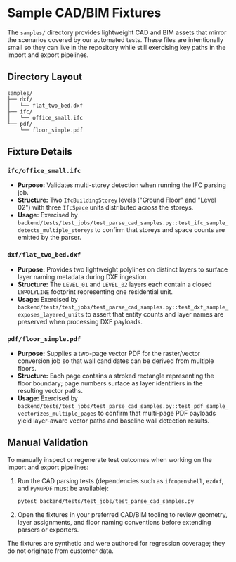 # Sample CAD/BIM Fixtures

The `samples/` directory provides lightweight CAD and BIM assets that mirror the
scenarios covered by our automated tests. These files are intentionally small so
they can live in the repository while still exercising key paths in the import
and export pipelines.

## Directory Layout

```
samples/
├── dxf/
│   └── flat_two_bed.dxf
├── ifc/
│   └── office_small.ifc
└── pdf/
    └── floor_simple.pdf
```

## Fixture Details

### `ifc/office_small.ifc`

* **Purpose:** Validates multi-storey detection when running the IFC parsing job.
* **Structure:** Two `IfcBuildingStorey` levels ("Ground Floor" and "Level 02")
  with three `IfcSpace` units distributed across the storeys.
* **Usage:** Exercised by
  `backend/tests/test_jobs/test_parse_cad_samples.py::test_ifc_sample_detects_multiple_storeys`
  to confirm that storeys and space counts are emitted by the parser.

### `dxf/flat_two_bed.dxf`

* **Purpose:** Provides two lightweight polylines on distinct layers to surface
  layer naming metadata during DXF ingestion.
* **Structure:** The `LEVEL_01` and `LEVEL_02` layers each contain a closed
  `LWPOLYLINE` footprint representing one residential unit.
* **Usage:** Exercised by
  `backend/tests/test_jobs/test_parse_cad_samples.py::test_dxf_sample_exposes_layered_units`
  to assert that entity counts and layer names are preserved when processing DXF
  payloads.

### `pdf/floor_simple.pdf`

* **Purpose:** Supplies a two-page vector PDF for the raster/vector conversion
  job so that wall candidates can be derived from multiple floors.
* **Structure:** Each page contains a stroked rectangle representing the floor
  boundary; page numbers surface as layer identifiers in the resulting vector
  paths.
* **Usage:** Exercised by
  `backend/tests/test_jobs/test_parse_cad_samples.py::test_pdf_sample_vectorizes_multiple_pages`
  to confirm that multi-page PDF payloads yield layer-aware vector paths and
  baseline wall detection results.

## Manual Validation

To manually inspect or regenerate test outcomes when working on the import and
export pipelines:

1. Run the CAD parsing tests (dependencies such as `ifcopenshell`, `ezdxf`, and
   `PyMuPDF` must be available):
   ```bash
   pytest backend/tests/test_jobs/test_parse_cad_samples.py
   ```
2. Open the fixtures in your preferred CAD/BIM tooling to review geometry,
   layer assignments, and floor naming conventions before extending parsers or
   exporters.

The fixtures are synthetic and were authored for regression coverage; they do
not originate from customer data.
